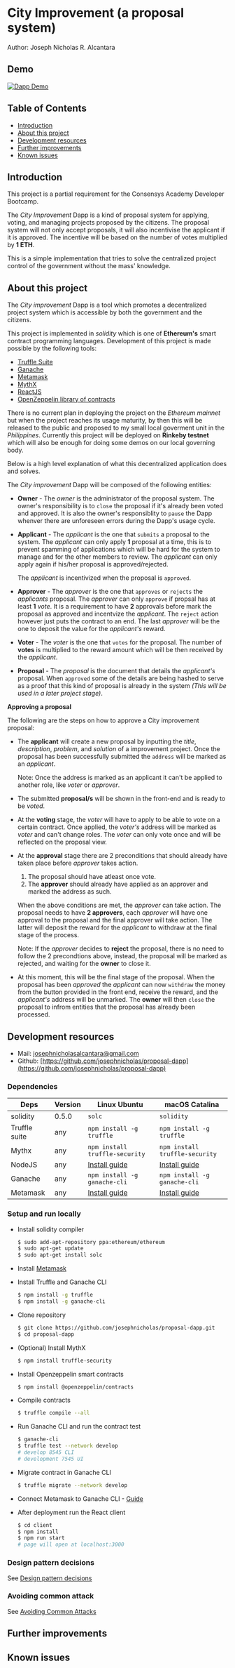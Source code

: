 # City Improvement (a proposal system)

Author: Joseph Nicholas R. Alcantara

## Demo
[![Dapp Demo](http://img.youtube.com/vi/YlEGVpuwttg/0.jpg)](http://www.youtube.com/watch?v=YlEGVpuwttg)

## Table of Contents
- [Introduction](#introduction)
- [About this project](#about-this-project)
- [Development resources](#development-resources)
- [Further improvements](#further-improvements)
- [Known issues](#known-issues)

## Introduction

This project is a partial requirement for the Consensys Academy Developer Bootcamp.

The *City Improvement* Dapp is a kind of proposal system for applying, voting, and managing projects proposed by the citizens. The proposal system will not only accept proposals, it will also incentivise the applicant if it is approved. The incentive will be based on the number of votes multiplied by **1 ETH**.

This is a simple implementation that tries to solve the centralized project control of the government without the mass' knowledge.

## About this project

The *City improvement* Dapp is a tool which promotes a decentralized project system which is accessible by both the government and the citizens.

This project is implemented in *solidity* which is one of **Ethereum's** smart contract programming languages. Development of this project is made possible by the following tools:

- [Truffle Suite]()
- [Ganache]()
- [Metamask]()
- [MythX]()
- [ReactJS]()
- [OpenZeppelin library of contracts]()

There is no current plan in deploying the project on the *Ethereum mainnet* but when the project reaches its usage maturity, by then this will be released to the public and proposed to my small local goverment unit in the *Philippines*. Currently this project will be deployed on **Rinkeby testnet** which will also be enough for doing some demos on our local governing body.

Below is a high level explanation of what this decentralized application does and solves.

The *City improvement* Dapp will be composed of the following entities:

- **Owner** - The *owner* is the administrator of the proposal system. The owner's responsibility is to `close` the proposal if it's already been      voted and approved. It is also the owner's responsiblity to `pause` the Dapp whenver there are unforeseen errors during the Dapp's usage cycle.

- **Applicant** - The *applicant* is the one that `submits` a proposal to the system. The *applicant* can only apply **1** proposal at a time, this is to prevent spamming of applications which will be hard for the system to manage and for the other members to review. The *applicant* can only apply again if his/her proposal is approved/rejected.

    The *applicant* is incentivized when the proposal is `approved`.

- **Approver** - The *approver* is the one that `approves` or `rejects` the *applicants* proposal. The *approver* can only `approve` if propsal has at least **1** *vote*. It is a requirement to have **2** approvals before mark the proposal as approved and incentvize the *applicant*. The `reject` action however just puts the contract to an end. The last *approver* will be the one to deposit the value for the *applicant's* reward.

- **Voter** - The *voter* is the one that `votes` for the proposal. The number of **votes** is multiplied to the reward amount which will be then received by the *applicant*.

- **Proposal** - The *proposal* is the document that details the *applicant's* proposal. When `approved` some of the details are being hashed to serve as a proof that this kind of proposal is already in the system *(This will be used in a later project stage)*.

**Approving a proposal**

The following are the steps on how to approve a City improvement proposal:

- The **applicant** will create a new proposal by inputting the *title*, *description*, *problem*, and *solution* of a improvement project. Once the proposal has been successfully submitted the `address` will be marked as an *applicant*.

    Note: Once the address is marked as an applicant it can't be applied to another role, like *voter* or *approver*.

- The submitted **proposal/s** will be shown in the front-end and is ready to be *voted*.

- At the **voting** stage, the *voter* will have to apply to be able to vote on a certain contract. Once applied, the *voter's* address will be marked as *voter* and can't change roles. The *voter* can only vote once and will be reflected on the proposal view.

- At the **approval** stage there are 2 preconditions that should already have taken place before *approver* takes action.

    1. The proposal should have atleast once vote.
    2. The **approver** should already have applied as an approver and marked the address as such.

    When the above conditions are met, the *approver* can take action. The proposal needs to have **2 approvers**, each *approver* will have one approval to the proposal and the final approver will take action. The latter will deposit the reward for the *applicant* to withdraw at the final stage of the process.

    Note: If the *approver* decides to **reject** the proposal, there is no need to follow the 2 precondtions above, instead, the proposal will be marked as rejected, and waiting for the **owner** to close it.

- At this moment, this will be the final stage of the proposal. When the proposal has been *approved* the *applicant* can now `withdraw` the money from the button provided in the front end, receive the reward, and the *applicant's* address will be unmarked.
    The **owner** will then `close` the proposal to infrom entities that the proposal has already been processed.

## Development resources

- Mail: [josephnicholasalcantara@gmail.com](mailto:josephnicholasalcantara@gmail.com)
- Github: [https://github.com/josephnicholas/proposal-dapp](https://github.com/josephnicholas/proposal-dapp)

### Dependencies

| Deps          | Version| Linux Ubuntu    | macOS Catalina     |
| ------------  | -------| --------------  | ------------------ |
| solidity      | 0.5.0  | `solc`                        | `solidity`|
| Truffle suite | any    | `npm install -g truffle`      | `npm install -g truffle`  |
| Mythx         | any    | `npm install truffle-security`| `npm install truffle-security`  |
| NodeJS        | any    | [Install guide](https://nodejs.org/en/download/package-manager/) | [Install guide](https://nodejs.org/en/download/package-manager/)  |
| Ganache       | any    | `npm install -g ganache-cli`  | `npm install -g ganache-cli`  |
| Metamask      | any    | [Install guide](https://metamask.io/)  | [Install guide](https://metamask.io/)  |

### Setup and run locally

- Install solidity compiler
    ```bash
    $ sudo add-apt-repository ppa:ethereum/ethereum
    $ sudo apt-get update
    $ sudo apt-get install solc
    ```

- Install [Metamask](https://metamask.io/)

- Install Truffle and Ganache CLI
    ```bash
    $ npm install -g truffle
    $ npm install -g ganache-cli
    ```

- Clone repository
    ```bash
    $ git clone https://github.com/josephnicholas/proposal-dapp.git
    $ cd proposal-dapp
    ```

- (Optional) Install MythX
    ```bash
    $ npm install truffle-security
    ```

- Install Openzeppelin smart contracts
    ```bash
    $ npm install @openzeppelin/contracts
    ```

- Compile contracts
    ```bash
    $ truffle compile --all
    ```

- Run Ganache CLI and run the contract test
    ```bash
    $ ganache-cli
    $ truffle test --network develop
    # develop 8545 CLI
    # development 7545 UI
    ```

- Migrate contract in Ganache CLI
    ```bash
    $ truffle migrate --network develop
    ```

- Connect Metamask to Ganache CLI - [Guide](https://www.trufflesuite.com/tutorials/pet-shop#interacting-with-the-dapp-in-a-browser)

- After deployment run the React client
    ```bash
    $ cd client
    $ npm install
    $ npm run start
    # page will open at localhost:3000
    ```

### Design pattern decisions
See [Design pattern decisions](design_pattern_decisions.md)

### Avoiding common attack
See [Avoiding Common Attacks](avoiding_common_attacks.md)

## Further improvements

## Known issues

